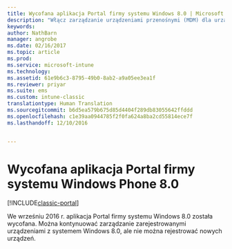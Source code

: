 ```yaml
---
title: Wycofana aplikacja Portal firmy systemu Windows 8.0 | Microsoft Docs
description: "Włącz zarządzanie urządzeniami przenośnymi (MDM) dla urządzeń z systemem Windows Phone 8.0 w usłudze Microsoft Intune."
keywords: 
author: NathBarn
manager: angrobe
ms.date: 02/16/2017
ms.topic: article
ms.prod: 
ms.service: microsoft-intune
ms.technology: 
ms.assetid: 61e9b6c3-8795-49b0-8ab2-a9a05ee3ea1f
ms.reviewer: priyar
ms.suite: ems
ms.custom: intune-classic
translationtype: Human Translation
ms.sourcegitcommit: b6d5ea579b675d85d4404f289db83055642ffddd
ms.openlocfilehash: c1e39aa0944785f2f0fa624a8ba2cd55814ece7f
ms.lasthandoff: 12/10/2016


---
```


#  <a name="windows-phone-80-company-portal-app-deprecated"></a>Wycofana aplikacja Portal firmy systemu Windows Phone 8.0

[!INCLUDE[classic-portal](../includes/classic-portal.md)]

We wrześniu 2016 r. aplikacja Portal firmy systemu Windows 8.0 została wycofana. Można kontynuować zarządzanie zarejestrowanymi urządzeniami z systemem Windows 8.0, ale nie można rejestrować nowych urządzeń.

